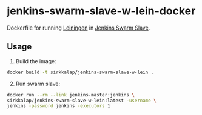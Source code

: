 # jenkins-swarm-slave-w-lein-docker

Dockerfile for running [Leiningen](https://github.com/technomancy/leiningen) in
[Jenkins Swarm Slave](https://github.com/carlossg/jenkins-swarm-slave-docker).

## Usage

1. Build the image:

```bash
docker build -t sirkkalap/jenkins-swarm-slave-w-lein .
```

2. Run swarm slave:

```bash
docker run --rm --link jenkins-master:jenkins \
sirkkalap/jenkins-swarm-slave-w-lein:latest -username \
jenkins -password jenkins -executors 1
```
